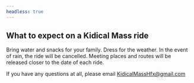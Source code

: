 ```yaml
---
headless: true
---
```


## What to expect on a Kidical Mass ride
Bring water and snacks for your family. Dress for the weather. In the event of rain, the ride will be cancelled. Meeting places and routes will be released closer to the date of each ride.

If you have any questions at all, please email KidicalMassHfx@gmail.com
